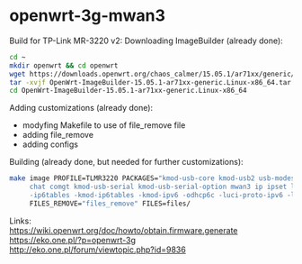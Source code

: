 # openwrt-3g-mwan3

Build for TP-Link MR-3220 v2: 
Downloading ImageBuilder (already done): 
```bash
cd ~
mkdir openwrt && cd openwrt
wget https://downloads.openwrt.org/chaos_calmer/15.05.1/ar71xx/generic/OpenWrt-ImageBuilder-15.05.1-ar71xx-generic.Linux-x86_64.tar.bz2
tar -xvjf OpenWrt-ImageBuilder-15.05.1-ar71xx-generic.Linux-x86_64.tar.bz2
cd OpenWrt-ImageBuilder-15.05.1-ar71xx-generic.Linux-x86_64
```

Adding customizations (already done): 
 - modyfing Makefile to use of file_remove file
 - adding file_remove
 - adding configs

Building (already done, but needed for further customizations): 
```bash
make image PROFILE=TLMR3220 PACKAGES="kmod-usb-core kmod-usb2 usb-modeswitch libusb-1.0 \
     chat comgt kmod-usb-serial kmod-usb-serial-option mwan3 ip ipset luci luci-proto-3g luci-app-mwan3 \
     -ip6tables -kmod-ip6tables -kmod-ipv6 -odhcp6c -luci-proto-ipv6 -libip6tc" \
     FILES_REMOVE="files_remove" FILES=files/
```

Links:<br>
https://wiki.openwrt.org/doc/howto/obtain.firmware.generate <br>
https://eko.one.pl/?p=openwrt-3g <br>
http://eko.one.pl/forum/viewtopic.php?id=9836 <br>
